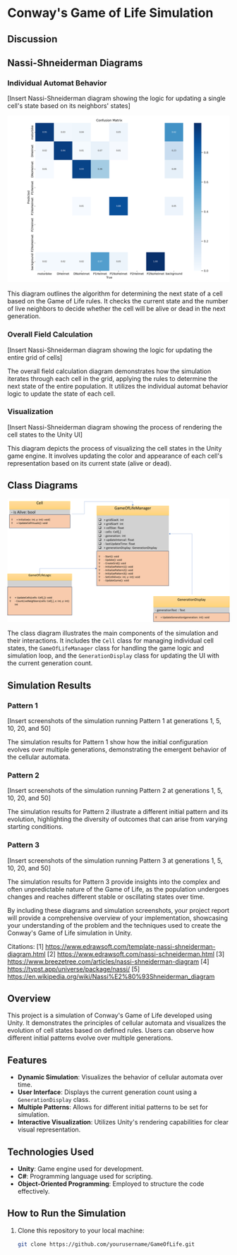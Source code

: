 # Conway's Game of Life Simulation

## Discussion

## Nassi-Shneiderman Diagrams

### Individual Automat Behavior
[Insert Nassi-Shneiderman diagram showing the logic for updating a single cell's state based on its neighbors' states]
<p align="center">
  <img src="https://github.com/kirtan517/Helmet-Detection/blob/main/Images/confusion_matrix.png" alt="Confusion Matrix" width="800">
</p>

This diagram outlines the algorithm for determining the next state of a cell based on the Game of Life rules. It checks the current state and the number of live neighbors to decide whether the cell will be alive or dead in the next generation.

### Overall Field Calculation
[Insert Nassi-Shneiderman diagram showing the logic for updating the entire grid of cells]

The overall field calculation diagram demonstrates how the simulation iterates through each cell in the grid, applying the rules to determine the next state of the entire population. It utilizes the individual automat behavior logic to update the state of each cell.

### Visualization
[Insert Nassi-Shneiderman diagram showing the process of rendering the cell states to the Unity UI]

This diagram depicts the process of visualizing the cell states in the Unity game engine. It involves updating the color and appearance of each cell's representation based on its current state (alive or dead).

## Class Diagrams

<p align="center">
  <img src="https://github.com/guptaaditya746/Conway-s-Game-of-Life-Simulation/blob/main/img/Class%20diagrams%20for%20the%20implemented%20classes.png" alt="Class diagram" width="800">
</p>


The class diagram illustrates the main components of the simulation and their interactions. It includes the `Cell` class for managing individual cell states, the `GameOfLifeManager` class for handling the game logic and simulation loop, and the `GenerationDisplay` class for updating the UI with the current generation count.

## Simulation Results

### Pattern 1
[Insert screenshots of the simulation running Pattern 1 at generations 1, 5, 10, 20, and 50]

The simulation results for Pattern 1 show how the initial configuration evolves over multiple generations, demonstrating the emergent behavior of the cellular automata.

### Pattern 2
[Insert screenshots of the simulation running Pattern 2 at generations 1, 5, 10, 20, and 50]

The simulation results for Pattern 2 illustrate a different initial pattern and its evolution, highlighting the diversity of outcomes that can arise from varying starting conditions.

### Pattern 3
[Insert screenshots of the simulation running Pattern 3 at generations 1, 5, 10, 20, and 50]

The simulation results for Pattern 3 provide insights into the complex and often unpredictable nature of the Game of Life, as the population undergoes changes and reaches different stable or oscillating states over time.

By including these diagrams and simulation screenshots, your project report will provide a comprehensive overview of your implementation, showcasing your understanding of the problem and the techniques used to create the Conway's Game of Life simulation in Unity.

Citations:
[1] https://www.edrawsoft.com/template-nassi-shneiderman-diagram.html
[2] https://www.edrawsoft.com/nassi-schneiderman.html
[3] https://www.breezetree.com/articles/nassi-shneiderman-diagram
[4] https://typst.app/universe/package/nassi/
[5] https://en.wikipedia.org/wiki/Nassi%E2%80%93Shneiderman_diagram

## Overview
This project is a simulation of Conway's Game of Life developed using Unity. It demonstrates the principles of cellular automata and visualizes the evolution of cell states based on defined rules. Users can observe how different initial patterns evolve over multiple generations.

## Features
- **Dynamic Simulation**: Visualizes the behavior of cellular automata over time.
- **User Interface**: Displays the current generation count using a `GenerationDisplay` class.
- **Multiple Patterns**: Allows for different initial patterns to be set for simulation.
- **Interactive Visualization**: Utilizes Unity's rendering capabilities for clear visual representation.

## Technologies Used
- **Unity**: Game engine used for development.
- **C#**: Programming language used for scripting.
- **Object-Oriented Programming**: Employed to structure the code effectively.

## How to Run the Simulation
1. Clone this repository to your local machine:
   ```bash
   git clone https://github.com/yourusername/GameOfLife.git
